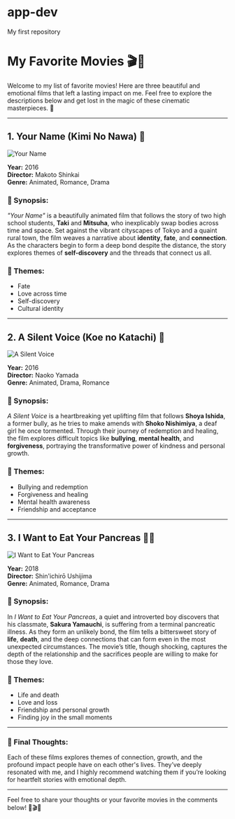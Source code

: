 # app-dev
My first repository

# My Favorite Movies 🎬🍿

Welcome to my list of favorite movies! Here are three beautiful and emotional films that left a lasting impact on me. Feel free to explore the descriptions below and get lost in the magic of these cinematic masterpieces. 🌟

---

## 1. **Your Name (Kimi No Nawa)** 🌸
![Your Name](https://upload.wikimedia.org/wikipedia/en/c/cf/Your_Name_poster.png)

**Year:** 2016  
**Director:** Makoto Shinkai  
**Genre:** Animated, Romance, Drama  

### 📖 Synopsis:
_"Your Name"_ is a beautifully animated film that follows the story of two high school students, **Taki** and **Mitsuha**, who inexplicably swap bodies across time and space. Set against the vibrant cityscapes of Tokyo and a quaint rural town, the film weaves a narrative about **identity**, **fate**, and **connection**. As the characters begin to form a deep bond despite the distance, the story explores themes of **self-discovery** and the threads that connect us all.

### 🌠 Themes:
- Fate
- Love across time
- Self-discovery
- Cultural identity

---

## 2. **A Silent Voice (Koe no Katachi)** 💬
![A Silent Voice](https://upload.wikimedia.org/wikipedia/en/0/04/A_Silent_Voice_poster.jpg)

**Year:** 2016  
**Director:** Naoko Yamada  
**Genre:** Animated, Drama, Romance  

### 📖 Synopsis:
_A Silent Voice_ is a heartbreaking yet uplifting film that follows **Shoya Ishida**, a former bully, as he tries to make amends with **Shoko Nishimiya**, a deaf girl he once tormented. Through their journey of redemption and healing, the film explores difficult topics like **bullying**, **mental health**, and **forgiveness**, portraying the transformative power of kindness and personal growth.

### 🌠 Themes:
- Bullying and redemption
- Forgiveness and healing
- Mental health awareness
- Friendship and acceptance

---

## 3. **I Want to Eat Your Pancreas** 🍃💔
![I Want to Eat Your Pancreas](https://upload.wikimedia.org/wikipedia/en/6/68/I_Want_to_Eat_Your_Pancreas_Poster.jpg)

**Year:** 2018  
**Director:** Shin'ichirō Ushijima  
**Genre:** Animated, Romance, Drama  

### 📖 Synopsis:
In _I Want to Eat Your Pancreas_, a quiet and introverted boy discovers that his classmate, **Sakura Yamauchi**, is suffering from a terminal pancreatic illness. As they form an unlikely bond, the film tells a bittersweet story of **life**, **death**, and the deep connections that can form even in the most unexpected circumstances. The movie’s title, though shocking, captures the depth of the relationship and the sacrifices people are willing to make for those they love.

### 🌠 Themes:
- Life and death
- Love and loss
- Friendship and personal growth
- Finding joy in the small moments

---

### 🌟 Final Thoughts:
Each of these films explores themes of connection, growth, and the profound impact people have on each other's lives. They’ve deeply resonated with me, and I highly recommend watching them if you’re looking for heartfelt stories with emotional depth.

---

Feel free to share your thoughts or your favorite movies in the comments below! 🎥🎬✨
